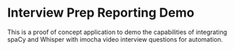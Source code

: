 # Interview Prep Reporting Demo

This is a proof of concept application to demo the capabilities of integrating spaCy and Whisper with imocha video interview questions for automation.